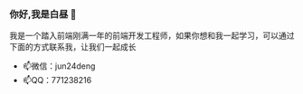 ### 你好,我是白昼 👋
我是一个踏入前端刚满一年的前端开发工程师，如果你想和我一起学习，可以通过下面的方式联系我，让我们一起成长
+ 📫微信：jun24deng
+ 📫QQ：771238216
<!-- <img src="https://github-readme-stats.vercel.app/api?username=dayTimeAffect&show_icons=true&icon_color=805AD5&text_color=718096&hide_title=true&bg_color=FFFFFF" align="right" /> -->
